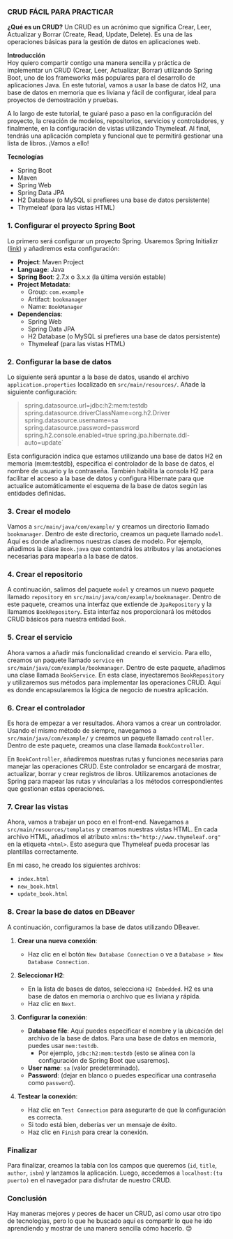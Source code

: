 ### CRUD FÁCIL PARA PRACTICAR

**¿Qué es un CRUD?**
Un CRUD es un acrónimo que significa Crear, Leer, Actualizar y Borrar (Create, Read, Update, Delete). Es una de las operaciones básicas para la gestión de datos en aplicaciones web.

**Introducción**
<br/>
Hoy quiero compartir contigo una manera sencilla y práctica de implementar un CRUD (Crear, Leer, Actualizar, Borrar) utilizando Spring Boot, uno de los frameworks más populares para el desarrollo de aplicaciones Java. En este tutorial, vamos a usar la base de datos H2, una base de datos en memoria que es liviana y fácil de configurar, ideal para proyectos de demostración y pruebas. 

A lo largo de este tutorial, te guiaré paso a paso en la configuración del proyecto, la creación de modelos, repositorios, servicios y controladores, y finalmente, en la configuración de vistas utilizando Thymeleaf. Al final, tendrás una aplicación completa y funcional que te permitirá gestionar una lista de libros. ¡Vamos a ello!

**Tecnologías**
- Spring Boot
- Maven
- Spring Web
- Spring Data JPA
- H2 Database (o MySQL si prefieres una base de datos persistente)
- Thymeleaf (para las vistas HTML)

### 1. Configurar el proyecto Spring Boot

Lo primero será configurar un proyecto Spring. Usaremos Spring Initializr ([link](https://start.spring.io/)) y añadiremos esta configuración:

- **Project**: Maven Project
- **Language**: Java
- **Spring Boot**: 2.7.x o 3.x.x (la última versión estable)
- **Project Metadata**:
  - Group: `com.example`
  - Artifact: `bookmanager`
  - Name: `BookManager`
- **Dependencias**:
  - Spring Web
  - Spring Data JPA
  - H2 Database (o MySQL si prefieres una base de datos persistente)
  - Thymeleaf (para las vistas HTML)

### 2. Configurar la base de datos

Lo siguiente será apuntar a la base de datos, usando el archivo `application.properties` localizado en `src/main/resources/`. Añade la siguiente configuración:

>spring.datasource.url=jdbc:h2:mem:testdb
>spring.datasource.driverClassName=org.h2.Driver
>spring.datasource.username=sa
>spring.datasource.password=password
>spring.h2.console.enabled=true
>spring.jpa.hibernate.ddl-auto=update`

Esta configuración indica que estamos utilizando una base de datos H2 en memoria (mem:testdb), especifica el controlador de la base de datos, el nombre de usuario y la contraseña. También habilita la consola H2 para facilitar el acceso a la base de datos y configura Hibernate para que actualice automáticamente el esquema de la base de datos según las entidades definidas.

### 3. Crear el modelo

Vamos a `src/main/java/com/example/` y creamos un directorio llamado `bookmanager`. Dentro de este directorio, creamos un paquete llamado `model`. Aquí es donde añadiremos nuestras clases de modelo. Por ejemplo, añadimos la clase `Book.java` que contendrá los atributos y las anotaciones necesarias para mapearla a la base de datos.

### 4. Crear el repositorio

A continuación, salimos del paquete `model` y creamos un nuevo paquete llamado `repository` en `src/main/java/com/example/bookmanager`. Dentro de este paquete, creamos una interfaz que extiende de `JpaRepository` y la llamamos `BookRepository`. Esta interfaz nos proporcionará los métodos CRUD básicos para nuestra entidad `Book`.

### 5. Crear el servicio

Ahora vamos a añadir más funcionalidad creando el servicio. Para ello, creamos un paquete llamado `service` en `src/main/java/com/example/bookmanager`. Dentro de este paquete, añadimos una clase llamada `BookService`. En esta clase, inyectaremos `BookRepository` y utilizaremos sus métodos para implementar las operaciones CRUD. Aquí es donde encapsularemos la lógica de negocio de nuestra aplicación.
### 6. Crear el controlador

Es hora de empezar a ver resultados. Ahora vamos a crear un controlador. Usando el mismo método de siempre, navegamos a `src/main/java/com/example/` y creamos un paquete llamado `controller`. Dentro de este paquete, creamos una clase llamada `BookController`.

En `BookController`, añadiremos nuestras rutas y funciones necesarias para manejar las operaciones CRUD. Este controlador se encargará de mostrar, actualizar, borrar y crear registros de libros. Utilizaremos anotaciones de Spring para mapear las rutas y vincularlas a los métodos correspondientes que gestionan estas operaciones.

### 7. Crear las vistas

Ahora, vamos a trabajar un poco en el front-end. Navegamos a `src/main/resources/templates` y creamos nuestras vistas HTML. En cada archivo HTML, añadimos el atributo `xmlns:th="http://www.thymeleaf.org"` en la etiqueta `<html>`. Esto asegura que Thymeleaf pueda procesar las plantillas correctamente.

En mi caso, he creado los siguientes archivos:
- `index.html`
- `new_book.html`
- `update_book.html`

### 8. Crear la base de datos en DBeaver

A continuación, configuramos la base de datos utilizando DBeaver.

1. **Crear una nueva conexión**:
   - Haz clic en el botón `New Database Connection` o ve a `Database > New Database Connection`.

2. **Seleccionar H2**:
   - En la lista de bases de datos, selecciona `H2 Embedded`. H2 es una base de datos en memoria o archivo que es liviana y rápida.
   - Haz clic en `Next`.

3. **Configurar la conexión**:
   - **Database file**: Aquí puedes especificar el nombre y la ubicación del archivo de la base de datos. Para una base de datos en memoria, puedes usar `mem:testdb`.
     - Por ejemplo, `jdbc:h2:mem:testdb` (esto se alinea con la configuración de Spring Boot que usaremos).
   - **User name**: `sa` (valor predeterminado).
   - **Password**: (dejar en blanco o puedes especificar una contraseña como `password`).

4. **Testear la conexión**:
   - Haz clic en `Test Connection` para asegurarte de que la configuración es correcta.
   - Si todo está bien, deberías ver un mensaje de éxito.
   - Haz clic en `Finish` para crear la conexión.

### Finalizar

Para finalizar, creamos la tabla con los campos que queremos (`id`, `title`, `author`, `isbn`) y lanzamos la aplicación. Luego, accedemos a `localhost:(tu puerto)` en el navegador para disfrutar de nuestro CRUD.

### Conclusión

Hay maneras mejores y peores de hacer un CRUD, así como usar otro tipo de tecnologías, pero lo que he buscado aquí es compartir lo que he ido aprendiendo y mostrar de una manera sencilla cómo hacerlo. 😊

